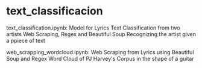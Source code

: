# text_classificacion

text_classification.ipynb: Model for Lyrics Text Classification from two artists
Web Scraping, Regex and Beautiful Soup
Recognizing the artist given a ppiece of text

web_scrapping_wordcloud.ipynb:
Web Scraping from Lyrics using Beautiful Soup and Regex
Word Cloud of PJ Harvey's Corpus in the shape of a guitar
